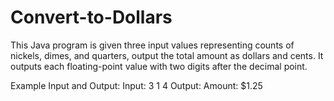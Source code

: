 # Convert-to-Dollars
This Java program is given three input values representing counts of nickels, dimes, and quarters, output the total amount as dollars and cents. It outputs each floating-point value with two digits after the decimal point.

Example Input and Output:
Input: 3 1 4
Output: Amount: $1.25
